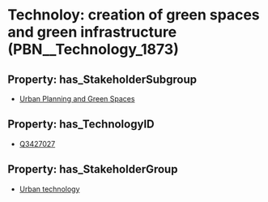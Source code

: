 # Technoloy: __creation of green spaces and green infrastructure__ (PBN__Technology_1873)

## Property: has_StakeholderSubgroup

* [Urban Planning and Green Spaces](PBN__TechSubgroup_85)

## Property: has_TechnologyID

* [Q3427027](Q3427027)

## Property: has_StakeholderGroup

* [Urban technology](PBN__TechGroup_14)

